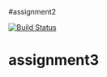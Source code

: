 #assignment2

[![Build Status](https://travis-ci.com/alfredofloresf/assignment2.svg?branch=master)](https://travis-ci.com/alfredofloresf/assignment2)
# assignment3
